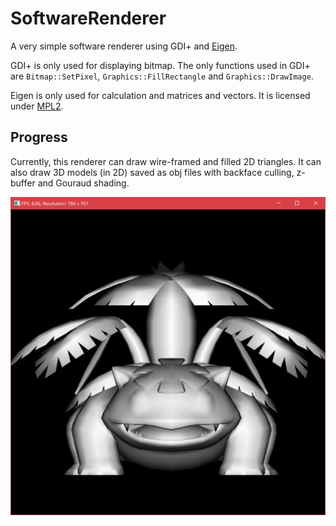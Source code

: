 # SoftwareRenderer
A very simple software renderer using GDI+ and [Eigen](http://eigen.tuxfamily.org/).

GDI+ is only used for displaying bitmap. The only functions used in GDI+ are `Bitmap::SetPixel`, `Graphics::FillRectangle` and `Graphics::DrawImage`.

Eigen is only used for calculation and matrices and vectors. It is licensed under [MPL2](https://www.mozilla.org/en-US/MPL/2.0/).

## Progress
Currently, this renderer can draw wire-framed and filled 2D triangles. It can also draw 3D models (in 2D) saved as obj files with backface culling, z-buffer and Gouraud shading.

![CurrentProgress](https://raw.githubusercontent.com/shurunxuan/SoftwareRenderer/master/SoftwareRenderer/progress.png)
